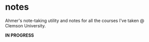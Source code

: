 # notes

Ahmer's note-taking utility and notes for all the courses I've taken @ Clemson University.

**IN PROGRESS**
